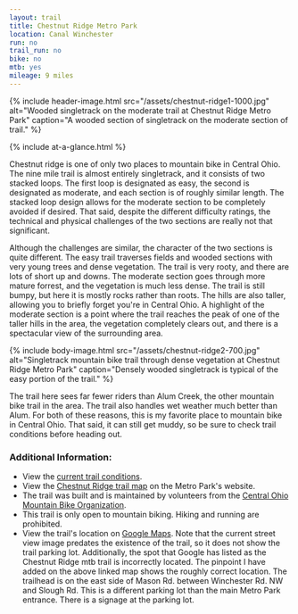 ```yaml
---
layout: trail
title: Chestnut Ridge Metro Park
location: Canal Winchester
run: no
trail_run: no
bike: no
mtb: yes
mileage: 9 miles
---
```


{% include header-image.html src="/assets/chestnut-ridge1-1000.jpg" alt="Wooded singletrack on the moderate trail at Chestnut Ridge Metro Park" caption="A wooded section of singletrack on the moderate section of trail." %}

{% include at-a-glance.html %}

Chestnut ridge is one of only two places to mountain bike in Central Ohio.  The nine mile trail is almost entirely singletrack, and it consists of two stacked loops.  The first loop is designated as easy, the second is designated as moderate, and each section is of roughly similar length.  The stacked loop design allows for the moderate section to be completely avoided if desired.  That said, despite the different difficulty ratings, the technical and physical challenges of the two sections are really not that significant.

Although the challenges are similar, the character of the two sections is quite different.  The easy trail traverses fields and wooded sections with very young trees and dense vegetation.  The trail is very rooty, and there are lots of short up and downs.  The moderate section goes through more mature forrest, and the vegetation is much less dense.  The trail is still bumpy, but here it is mostly rocks rather than roots.  The hills are also taller, allowing you to briefly forget you're in Central Ohio.  A highlight of the moderate section is a point where the trail reaches the peak of one of the taller hills in the area, the vegetation completely clears out, and there is a spectacular view of the surrounding area.

{% include body-image.html src="/assets/chestnut-ridge2-700.jpg" alt="Singletrack mountain bike trail through dense vegetation at Chestnut Ridge Metro Park" caption="Densely wooded singletrack is typical of the easy portion of the trail." %}

The trail here sees far fewer riders than Alum Creek, the other mountain bike trail in the area.  The trail also handles wet weather much better than Alum.  For both of these reasons, this is my favorite place to mountain bike in Central Ohio.  That said, it can still get muddy, so be sure to check trail conditions before heading out.

### Additional Information:

* View the [current trail conditions](http://ohiosingletrack.com/trailcondition.php?tabid=50).
* View the [Chestnut Ridge trail map](http://www.metroparks.net/parks-and-trails/chestnut-ridge/park-map/) on the Metro Park's website.
* The trail was built and is maintained by volunteers from the [Central Ohio Mountain Bike Organization](http://www.combomtb.com/).
* This trail is only open to mountain biking.  Hiking and running are prohibited.
* View the trail's location on [Google Maps](https://goo.gl/maps/SCKGCqjvK2D2).  Note that the current street view image predates the existence of the trail, so it does not show the trail parking lot.  Additionally, the spot that Google has listed as the Chestnut Ridge mtb trail is incorrectly located.  The pinpoint I have added on the above linked map shows the roughly correct location.  The trailhead is on the east side of Mason Rd. between Winchester Rd. NW and Slough Rd.  This is a different parking lot than the main Metro Park entrance.  There is a signage at the parking lot.
